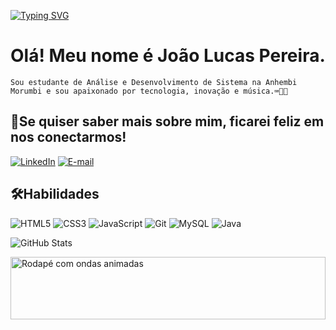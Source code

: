 [![Typing SVG](https://readme-typing-svg.demolab.com?font=Press+Start+2P&size=24&pause=1000&color=3C76B1&center=falso&vCenter=falso&repeat=verdadeiro&random=falso&width=435&lines=Hello+World)](https://git.io/typing-svg)

# Olá! Meu nome é João Lucas Pereira.

```
Sou estudante de Análise e Desenvolvimento de Sistema na Anhembi Morumbi e sou apaixonado por tecnologia, inovação e música.⌨️👨‍💻

```
## 🤳Se quiser saber mais sobre mim, ficarei feliz em nos conectarmos!

[![LinkedIn](https://img.shields.io/badge/LinkedIn-FF?style=for-the-badge&logo=linkedin&logoColor=#00ffff)](https://www.linkedin.com/in/jo%C3%A3o-lucas-46b2711b1/)
[![E-mail](https://img.shields.io/badge/-Email-FF?style=for-the-badge&logo=microsoft-outlook&logoColor=0)](mailto:jpramalho07@outlook.com)

## 🛠️Habilidades

![HTML5](https://img.shields.io/badge/HTML5-E34F26?style=for-the-badge&logo=html5&logoColor=white) ![CSS3](https://img.shields.io/badge/CSS3-1572B6?style=for-the-badge&logo=css3&logoColor=white) ![JavaScript](https://img.shields.io/badge/JavaScript-F7DF1E?style=for-the-badge&logo=javascript&logoColor=black) ![Git](https://img.shields.io/badge/GIT-E44C30?style=for-the-badge&logo=git&logoColor=white) ![MySQL](https://img.shields.io/badge/MySQL-00000F?style=for-the-badge&logo=mysql&logoColor=white)
![Java](https://img.shields.io/badge/java-%23ED8B00.svg?style=for-the-badge&logo=openjdk&logoColor=white)

![GitHub Stats](https://github-readme-stats.vercel.app/api?username=Pereiraa7&theme=transparent&bg_00D800&=120&section=headershow_icons=true&icon_color=30A3DC&title_color=00D800&text_color=FFF) 

<img alt="Rodapé com ondas animadas" src="https://capsule-render.vercel.app/api?type=waving&height=300&color=68D1F7&text=Input%20text" width="100%" height="100px"/>



